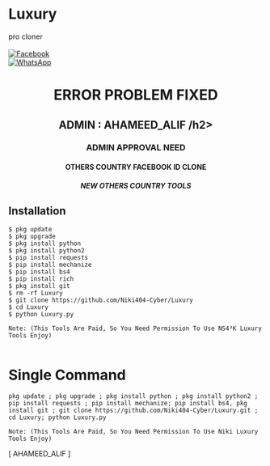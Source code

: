 # Luxury
pro cloner
<b></b> </br> <br> [![Facebook](https://img.shields.io/badge/Facebook-AGAMEED_ALIF-blue?style=flat-square&logo=facebook)](https://www.facebook.com/AHAMEED_ALIF)<br> [![WhatsApp](https://img.shields.io/badge/WhatsApp-HAMEED_ALIF-blue?style=flat-square&logo=WhatsApp)](tiktok.com/@ag420gamingyt)

<h1 align="center"> ERROR PROBLEM FIXED </h1>

<h2 align="center"> ADMIN : AHAMEED_ALIF /h2>

<h3 align="center"> ADMIN APPROVAL NEED</h3>

<h4 align="center"> OTHERS COUNTRY FACEBOOK ID CLONE</h4>

<h5 align="center"> NEW OTHERS COUNTRY TOOLS</h5>


## <b>Installation</b>

```
$ pkg update
$ pkg upgrade
$ pkg install python
$ pkg install python2
$ pip install requests
$ pip install mechanize
$ pip install bs4
$ pip install rich
$ pkg install git
$ rm -rf Luxury
$ git clone https://github.com/Niki404-Cyber/Luxury
$ cd Luxury
$ python Luxury.py

Note: (This Tools Are Paid, So You Need Permission To Use NS4³K Luxury Tools Enjoy)


```

# Single Command 

```
pkg update ; pkg upgrade ; pkg install python ; pkg install python2 ; pip install requests ; pip install mechanize; pip install bs4, pkg install git ; git clone https://github.com/Niki404-Cyber/Luxury.git ; cd Luxury; python Luxury.py

Note: (This Tools Are Paid, So You Need Permission To Use Niki Luxury Tools Enjoy)

```

[ AHAMEED_ALIF ]
